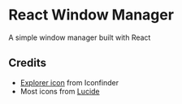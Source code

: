 # React Window Manager

A simple window manager built with React

## Credits

- [Explorer icon](https://www.iconfinder.com/icons/3215613/brand_brands_explorer_logo_logos_windows_icon) from Iconfinder
- Most icons from [Lucide](https://lucide.dev/)
